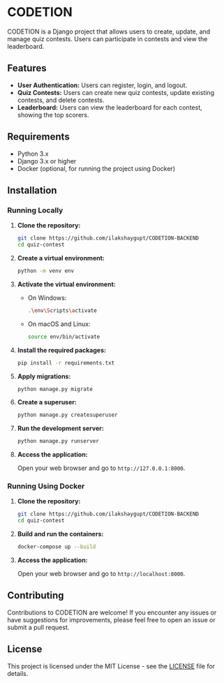 # CODETION

CODETION is a Django project that allows users to create, update, and manage quiz contests. Users can participate in contests and view the leaderboard.

## Features

- **User Authentication:** Users can register, login, and logout.
- **Quiz Contests:** Users can create new quiz contests, update existing contests, and delete contests.
- **Leaderboard:** Users can view the leaderboard for each contest, showing the top scorers.

## Requirements

- Python 3.x
- Django 3.x or higher
- Docker (optional, for running the project using Docker)

## Installation

### Running Locally

1. **Clone the repository:**

    ```bash
    git clone https://github.com/ilakshaygupt/CODETION-BACKEND
    cd quiz-contest
    ```

2. **Create a virtual environment:**

    ```bash
    python -m venv env
    ```

3. **Activate the virtual environment:**

    - On Windows:

        ```bash
        .\env\Scripts\activate
        ```

    - On macOS and Linux:

        ```bash
        source env/bin/activate
        ```

4. **Install the required packages:**

    ```bash
    pip install -r requirements.txt
    ```

5. **Apply migrations:**

    ```bash
    python manage.py migrate
    ```

6. **Create a superuser:**

    ```bash
    python manage.py createsuperuser
    ```

7. **Run the development server:**

    ```bash
    python manage.py runserver
    ```

8. **Access the application:**

    Open your web browser and go to `http://127.0.0.1:8000`.

### Running Using Docker

1. **Clone the repository:**

    ```bash
    git clone https://github.com/ilakshaygupt/CODETION-BACKEND
    cd quiz-contest
    ```

2. **Build and run the containers:**

    ```bash
    docker-compose up --build
    ```

3. **Access the application:**

    Open your web browser and go to `http://localhost:8000`.



## Contributing

Contributions to CODETION are welcome! If you encounter any issues or have suggestions for improvements, please feel free to open an issue or submit a pull request.

## License

This project is licensed under the MIT License - see the [LICENSE](LICENSE) file for details.